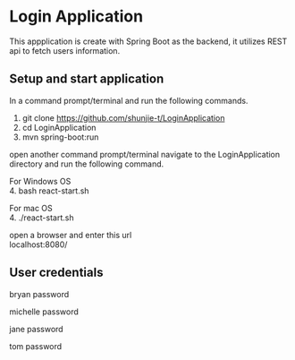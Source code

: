 # Login Application
This appplication is create with Spring Boot as the backend, it utilizes REST api to fetch users information.

## Setup and start application
In a command prompt/terminal and run the following commands.

1. git clone https://github.com/shunjie-t/LoginApplication
2. cd LoginApplication
3. mvn spring-boot:run

open another command prompt/terminal navigate to the LoginApplication directory and run the following command.

For Windows OS<br />
4. bash react-start.sh

For mac OS<br />
4. ./react-start.sh

open a browser and enter this url<br />
localhost:8080/


## User credentials

bryan
password

michelle
password

jane
password

tom
password
